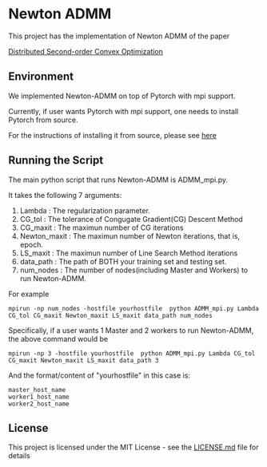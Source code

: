 # Newton ADMM

This project has the implementation of Newton ADMM of the paper 

[Distributed Second-order Convex Optimization](https://arxiv.org/abs/1807.07132)

## Environment

We implemented Newton-ADMM on top of Pytorch with mpi support.

Currently, if user wants Pytorch with mpi support, one needs to install Pytorch from source.

For the instructions of installing it from source, please see [here](https://github.com/pytorch/pytorch#from-source)


## Running the Script

The main python script that runs Newton-ADMM is ADMM_mpi.py.

It takes the following 7 arguments:
1) Lambda         :  The regularization parameter.
2) CG_tol         :  The tolerance of Congugate Gradient(CG) Descent Method
3) CG_maxit       :  The maximun number of CG iterations
4) Newton_maxit   :  The maximun number of Newton iterations, that is, epoch.
5) LS_maxit       :  The maximun number of Line Search Method iterations
6) data_path      :  The path of BOTH your training set and testing set.
7) num_nodes      :  The number of nodes(including Master and Workers) to run Newton-ADMM.

For example

```
mpirun -np num_nodes -hostfile yourhostfile  python ADMM_mpi.py Lambda CG_tol CG_maxit Newton_maxit LS_maxit data_path num_nodes
```

Specifically, if a user wants 1 Master and 2 workers to run Newton-ADMM, the above command would be

```
mpirun -np 3 -hostfile yourhostfile  python ADMM_mpi.py Lambda CG_tol CG_maxit Newton_maxit LS_maxit data_path 3
```

And the format/content of "yourhostfile" in this case is:

```
master_host_name
worker1_host_name
worker2_host_name
```

## License

This project is licensed under the MIT License - see the [LICENSE.md](LICENSE.md) file for details


